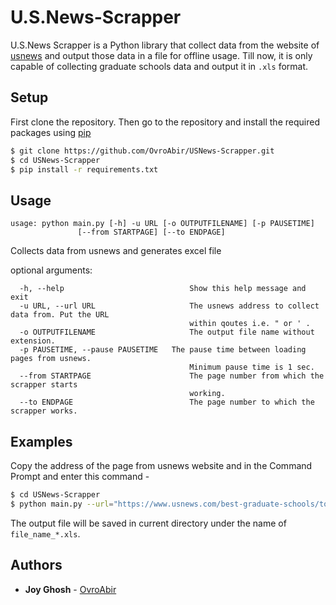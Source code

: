 # U.S.News-Scrapper

U.S.News Scrapper is a Python library that collect data from the website of [usnews](https://www.usnews.com/best-graduate-schools) and output those data in a file for offline usage. Till now, it is only capable of collecting graduate schools data and output it in `.xls` format.

## Setup

First clone the repository. Then go to the repository and install the required packages using [pip](https://pip.pypa.io/en/stable/)
```bash
$ git clone https://github.com/OvroAbir/USNews-Scrapper.git
$ cd USNews-Scrapper
$ pip install -r requirements.txt
```

## Usage

```
usage: python main.py [-h] -u URL [-o OUTPUTFILENAME] [-p PAUSETIME]
               [--from STARTPAGE] [--to ENDPAGE]
```
Collects data from usnews and generates excel file

optional arguments:
```
  -h, --help            		        Show this help message and exit
  -u URL, --url URL     		        The usnews address to collect data from. Put the URL
                        		        within qoutes i.e. " or ' .
  -o OUTPUTFILENAME     		        The output file name without extension.
  -p PAUSETIME, --pause PAUSETIME   The pause time between loading pages from usnews.
                        		        Minimum pause time is 1 sec.
  --from STARTPAGE      		        The page number from which the scrapper starts
                        		        working.
  --to ENDPAGE          		        The page number to which the scrapper works.
```

## Examples

Copy the address of the page from usnews website and in the Command Prompt and enter this command -

```bash
$ cd USNews-Scrapper
$ python main.py --url="https://www.usnews.com/best-graduate-schools/top-science-schools/computer-science-rankings" -o file_name -p 2 --from=2 --to=5 
```
The output file will be saved in current directory under the name of `file_name_*.xls`. 

## Authors

* **Joy Ghosh** - [OvroAbir](https://github.com/OvroAbir)
